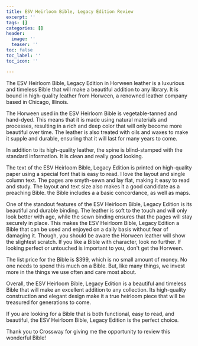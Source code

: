 ```yaml
---
title: ESV Heirloom Bible, Legacy Edition Review
excerpt: ''
tags: []
categories: []
header:
  image: ''
  teaser: ''
toc: false
toc_label: ''
toc_icon: ''

---
```

The ESV Heirloom Bible, Legacy Edition in Horween leather is a luxurious and timeless Bible that will make a beautiful addition to any library. It is bound in high-quality leather from Horween, a renowned leather company based in Chicago, Illinois.

The Horween used in the ESV Heirloom Bible is vegetable-tanned and hand-dyed. This means that it is made using natural materials and processes, resulting in a rich and deep color that will only become more beautiful over time. The leather is also treated with oils and waxes to make it supple and durable, ensuring that it will last for many years to come.

In addition to its high-quality leather, the spine is blind-stamped with the standard information. It is clean and really good looking.

The text of the ESV Heirloom Bible, Legacy Edition is printed on high-quality paper using a special font that is easy to read. I love the layout and single column text. The pages are smyth-sewn and lay flat, making it easy to read and study. The layout and text size also makes it a good candidate as a preaching Bible. the Bible includes a a basic concordance, as well as maps.

One of the standout features of the ESV Heirloom Bible, Legacy Edition is its beautiful and durable binding. The leather is soft to the touch and will only look better with age, while the sewn binding ensures that the pages will stay securely in place. This makes the ESV Heirloom Bible, Legacy Edition a Bible that can be used and enjoyed on a daily basis without fear of damaging it. Though, you should be aware the Horween leather will show the slightest scratch. If you like a Bible with character, look no further. If looking perfect or untouched is important to you, don't get the Horween.

The list price for the Bible is $399, which is no small amount of money. No one needs to spend this much on a Bible. But, like many things, we invest more in the things we use often and care most about.

Overall, the ESV Heirloom Bible, Legacy Edition is a beautiful and timeless Bible that will make an excellent addition to any collection. Its high-quality construction and elegant design make it a true heirloom piece that will be treasured for generations to come.

If you are looking for a Bible that is both functional, easy to read, and beautiful, the ESV Heirloom Bible, Legacy Edition is the perfect choice.

Thank you to Crossway for giving me the opportunity to review this wonderful Bible!